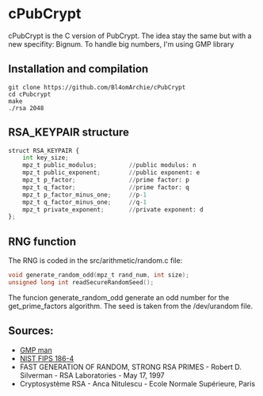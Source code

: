 # cPubCrypt

cPubCrypt is the C version of PubCrypt. The idea stay the same but with a new specifity: Bignum. To handle big numbers, I'm using GMP library 

## Installation and compilation
```
git clone https://github.com/Bl4omArchie/cPubCrypt
cd cPubcrypt
make
./rsa 2048
```


## RSA_KEYPAIR structure

```py
struct RSA_KEYPAIR {
    int key_size;
    mpz_t public_modulus;         //public modulus: n
    mpz_t public_exponent;        //public exponent: e
    mpz_t p_factor;               //prime factor: p
    mpz_t q_factor;               //prime factor: q
    mpz_t p_factor_minus_one;     //p-1
    mpz_t q_factor_minus_one;     //q-1
    mpz_t private_exponent;       //private exponent: d
};
``` 

## RNG function

The RNG is coded in the src/arithmetic/random.c file:
```c
void generate_random_odd(mpz_t rand_num, int size);
unsigned long int readSecureRandomSeed();
```

The funcion generate_random_odd generate an odd number for the get_prime_factors algorithm. 
The seed is taken from the /dev/urandom file.

## Sources:
- [GMP man](https://gmplib.org/manual/)
- [NIST FIPS 186-4](https://nvlpubs.nist.gov/nistpubs/fips/nist.fips.186-4.pdf)
- FAST GENERATION OF RANDOM, STRONG RSA PRIMES - Robert D. Silverman - RSA Laboratories - May 17, 1997
- Cryptosystème RSA - Anca Nitulescu - Ecole Normale Supérieure, Paris